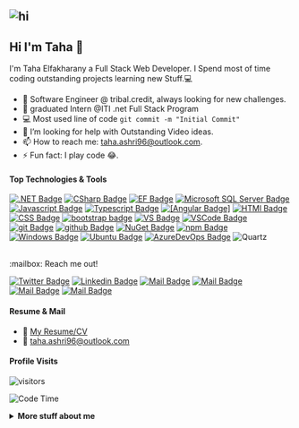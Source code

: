 ﻿
## <img src="./header.gif" alt="hi">
## Hi I'm Taha :wave: 
I'm Taha Elfakharany a  Full Stack Web Developer. I Spend most of time coding outstanding projects learning new Stuff.:computer:

<!-- TODO: Add last video link -->

- 🔭 Software Engineer @ tribal.credit, always looking for new challenges.
- 🔭 graduated Intern @ITI .net Full Stack Program
- :computer: Most used line of code `git commit -m "Initial Commit"`
- 🤔 I’m looking for help with Outstanding Video ideas.
- 📫 How to reach me: taha.ashri96@outlook.com.
- ⚡ Fun fact: I play code 😂.

#### Top Technologies & Tools

<!-- TODO: Make technologies links takes you to repositories -->

[![.NET Badge](https://img.shields.io/badge/Dotnet%20Core-512BD4?style=flat&labelColor=512BD4&logo=.NET&logoColor=white)](https://dotnet.microsoft.com/download/dotnet/5.0) [![CSharp Badge](https://img.shields.io/badge/C%20Sharp-239120?style=flat&labelColor=239120&logo=C%20Sharp&logoColor=white)](https://docs.microsoft.com/en-us/dotnet/csharp/)  [![EF Badge](https://img.shields.io/badge/EF-EF%20Core-EF%20Core)](https://docs.microsoft.com/en-us/ef/) [![Microsoft SQL Server Badge](https://img.shields.io/badge/MSSQL-CC2927?style=flat&labelColor=CC2927&logo=Microsoft%20SQL%20Server&logoColor=white)](https://www.microsoft.com/en-us/sql-server/sql-server-downloads) [![Javascript Badge](https://img.shields.io/badge/javascript-F7DF1E?style=flat&labelColor=F7DF1E&logo=javascript&logoColor=white)](https://www.javascript.com/) [![Typescript Badge](https://img.shields.io/badge/typescript-3178C6?style=flat&labelColor=3178C6&logo=typescript&logoColor=white)](https://www.typescriptlang.org/) [![[Angular Badge]](https://img.shields.io/badge/angular-DD0031?style=flat&labelColor=DD0031&logo=angular&logoColor=white)](https://angular.io/) [![HTMl Badge](https://img.shields.io/badge/HTML5-E34F26?style=flat&labelColor=E34F26&logo=html5&logoColor=white)](https://developer.mozilla.org/en-US/docs/Learn/HTML/Introduction_to_HTML) [![CSS Badge](https://img.shields.io/badge/CSS3-1572B6?style=flat&labelColor=1572B6&logo=CSS3&logoColor=white)](https://developer.mozilla.org/en-US/docs/Web/CSS/Reference) [![bootstrap badge](https://img.shields.io/badge/Bootstrap-7952B3?style=flat&labelColor=7952B3&logo=Bootstrap&logoColor=white)](https://getbootstrap.com/) [![VS Badge](https://img.shields.io/badge/Visual%20Studio-5C2D91?style=flat&labelColor=5C2D91&logo=Visual%20Studio&logoColor=white)](https://visualstudio.microsoft.com/) [![VSCode Badge](https://img.shields.io/badge/vs%20code-007ACC?style=flat&labelColor=007ACC&logo=Visual%20Studio%20Code&logoColor=white)](#) [![git Badge](https://img.shields.io/badge/git-F05032?style=flat&labelColor=F05032&logo=git&logoColor=white)](https://code.visualstudio.com/) [![github Badge](https://img.shields.io/badge/GitHub-181717?style=flat&labelColor=181717&logo=GitHub&logoColor=white)](#) [![NuGet Badge](https://img.shields.io/badge/NuGet-004880?style=flat&labelColor=004880&logo=NuGet&logoColor=white)](https://www.nuget.org/) [![npm Badge](https://img.shields.io/badge/npm-CB3837?style=flat&labelColor=CB3837&logo=NPM&logoColor=white)](https://www.npmjs.com/) [![Windows Badge](https://img.shields.io/badge/Windows-0078D6?style=flat&labelColor=0078D6&logo=Windows&logoColor=white)](https://www.microsoft.com/en-us/windows) [![Ubuntu Badge](https://img.shields.io/badge/Ubuntu-E95420?style=flat&labelColor=E95420&logo=Ubuntu&logoColor=white)](https://ubuntu.com/) [![AzureDevOps Badge](https://img.shields.io/badge/Azure%20DevOps-0078D7?style=flat&labelColor=0078D7&logo=Azure%20DevOps&logoColor=white)](https://azure.microsoft.com/en-us/services/devops/)
![Quartz](https://img.shields.io/badge/quartz-Quartz-blue)

<br />
:mailbox: Reach me out!

[![Twitter Badge](https://img.shields.io/badge/-@tafakharany-1ca0f1?style=flat&labelColor=1ca0f1&logo=twitter&logoColor=white&link=https://twitter.com/tafakharany)](https://twitter.com/tafakharany) [![Linkedin Badge](https://img.shields.io/badge/-tafakharany-0e76a8?style=flat&labelColor=0e76a8&logo=linkedin&logoColor=white)](https://www.linkedin.com/in/tafakharany/) [![Mail Badge](https://img.shields.io/badge/-@tafakharany-e84393?style=flat&labelColor=e84393&logo=instagram&logoColor=white)](https://instagram.com/tafakharany) [![Mail Badge](https://img.shields.io/badge/-tafakharany-0078D4?style=flat&labelColor=0078D4&logo=microsoft-outlook&logoColor=white)](mailto:taha.ashri96@outlook.com) [![Mail Badge](https://img.shields.io/badge/-tafakharany-c0392b?style=flat&labelColor=c0392b&logo=gmail&logoColor=white)](mailto:taha.ashri96@gmail.com) [![Mail Badge](https://img.shields.io/badge/tafakharany-FE7A16?style=flat&labelColor=FE7A16&logo=Stack%20Overflow&logoColor=white)](https://stackoverflow.com/users/5795064/tafakharany)

#### Resume & Mail
- :paperclip: [My Resume/CV](https://github.com/tafakharany/tafakharany/blob/5dc208687bbaabe27ba3cee0cfdc7d9498a6288b/Resume/taha_ashri_CV.pdf)
- :email: taha.ashri96@outlook.com


#### Profile Visits 

![visitors](https://visitor-badge.glitch.me/badge?page_id=tafakharany.tafakharany)

![Code Time](https://img.shields.io/endpoint?style=plastic&url=https://codetime-api.datreks.com/badge/3303?logoColor=white%26project=%26recentMS=0%26showProject=false)

<details>
<summary>
  <b>More stuff about me</b>
 

</summary>

<br >

I love sharing knowledge and putting tutorials, courses and posts together for helping other developers.

#### Coding Stats

<!--START_SECTION:waka-->

```text
C#      21 mins         ████████████████▓░░░░░░░░   66.32 %
Other   10 mins         ████████▒░░░░░░░░░░░░░░░░   32.74 %
```

<!--END_SECTION:waka-->
[![Top Langs](https://github-readme-stats-two-olive.vercel.app/api/top-langs/?username=tafakharany&layout=compact&hide_border=true&theme=tokyonight)](https://github.com/tafakharany/github-readme-stats)

#### Github Stats

![Taha's github stats](https://github-readme-stats.vercel.app/api?username=tafakharany&show_icons=true&theme=radical)

  #### Github Streaks
  [![GitHub Streak](http://github-readme-streak-stats.herokuapp.com?user=tafakharany&theme=dark&hide_border=true&date_format=M%20j%5B%2C%20Y%5D)](https://git.io/streak-stats)
</details>

